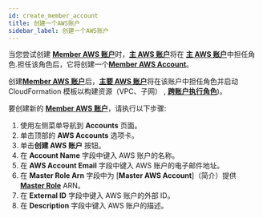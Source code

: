 ```yaml
---
id: create_member_account
title: 创建一个AWS账户
sidebar_label: 创建一个AWS账户
---
```


当您尝试创建 [**Member AWS 账户**](introduction)时，[**主 AWS 账户**](introduction)将在 [**主 AWS 账户**](introduction)中担任角色.担任该角色后，它将创建一个[**Member AWS Account**](introduction)。

创建[**Member AWS 账户**](introduction)后，[**主要 AWS 账户**](introduction)将在该账户中担任角色并启动 CloudFormation 模板以构建资源（VPC、子网） , [**跨账户执行角色**](cross_account_execution_role))。

要创建新的 [**Member AWS 账户**](introduction)，请执行以下步骤:

1. 使用左侧菜单导航到 **Accounts** 页面。
2. 单击顶部的 **AWS Accounts** 选项卡。
3. 单击**创建 AWS 账户** 按钮。
4. 在 **Account Name** 字段中键入 AWS 账户的名称。
5. 在 **AWS Account Email** 字段中键入 AWS 账户的电子邮件地址。
6. 在 **Master Role Arn** 字段中为 [**Master AWS Account**]（简介）提供 [**Master Role**](master_role) ARN。
7. 在 **External ID** 字段中键入 AWS 账户的外部 ID。
8. 在 **Description** 字段中键入 AWS 账户的描述。
